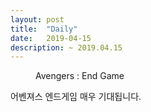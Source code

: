 ```yaml
---
layout: post
title:  "Daily"
date:   2019-04-15
description: ~ 2019.04.15 
---
```



<figure>
    <img src="{{ '/assets/img/avengers.jpg' | prepend: site.baseurl }}" alt=""> 
    <figcaption>Avengers : End Game</figcaption>
</figure>

어벤져스 엔드게임 
매우 기대됩니다.

<br><br><br>